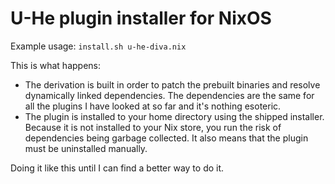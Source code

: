<h1>U-He plugin installer for NixOS</h1>

Example usage: `install.sh u-he-diva.nix`

This is what happens:
* The derivation is built in order to patch the prebuilt binaries and resolve dynamically linked dependencies. The dependencies are the same for all the plugins I have looked at so far and it's nothing esoteric.
* The plugin is installed to your home directory using the shipped installer. Because it is not installed to your Nix store, you run the risk of dependencies being garbage collected. It also means that the plugin must be uninstalled manually.

Doing it like this until I can find a better way to do it.
